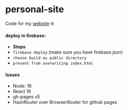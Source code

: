 # personal-site

Code for my [website](https://ulan13.me) 🌐

#### deploy in firebase:

- **Steps**
- `firebase deploy` (make sure you have firebase.json)
- `choose build as public directory`
- `prevent from overwriting index.html`

#### Issues

- Node: 16
- React 16
- gh-pages v5
- HashRouter over BrowserRouter for github pages
